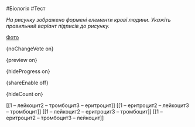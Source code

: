 #Біологія #Тест

*На рисунку зображено формені елементи крові людини. Укажіть правильний варіант підписів до рисунку.*

[Фото](https://zno.osvita.ua//doc/images/znotest/80/8099/24.jpg)

{noChangeVote on}

{preview on}

{hideProgress on}

{shareEnable off}

{hideCount on}

[[1 – лейкоцит2 – тромбоцит3 – еритроцит]]
[[1 – еритроцит2 – лейкоцит3 – тромбоцит]]
[[1 – лейкоцит2 – еритроцит3 – тромбоцит]]
[[1 – еритроцит2 – тромбоцит3 – лейкоцит]]
